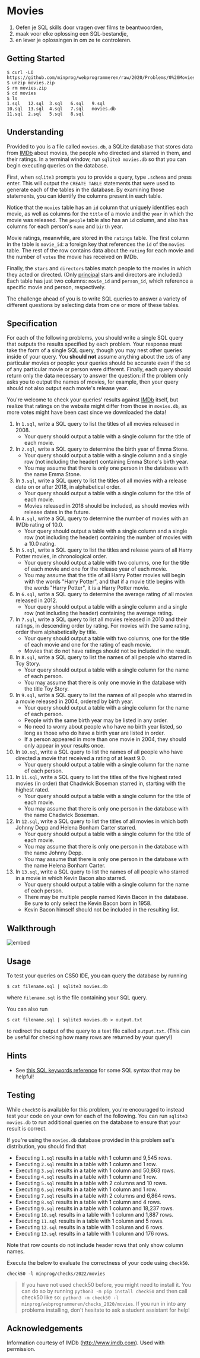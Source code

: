 # Movies

1. Oefen je SQL skills door vragen over films te beantwoorden,
2. maak voor elke oplossing een SQL-bestandje,
3. en lever je oplossingen in om ze te controleren.

## Getting Started

    $ curl -LO https://github.com/minprog/webprogrammeren/raw/2020/Problems/0%20Movies/movies.zip
    $ unzip movies.zip
    $ rm movies.zip
    $ cd movies
    $ ls
    1.sql   12.sql  3.sql   6.sql   9.sql
    10.sql  13.sql  4.sql   7.sql   movies.db
    11.sql  2.sql   5.sql   8.sql

## Understanding

Provided to you is a file called `movies.db`, a SQLite database that stores data from [IMDb](https://www.imdb.com/) about movies, the people who directed and starred in them, and their ratings. In a terminal window, run `sqlite3 movies.db` so that you can begin executing queries on the database.

First, when `sqlite3` prompts you to provide a query, type `.schema` and press enter. This will output the `CREATE TABLE` statements that were used to generate each of the tables in the database. By examining those statements, you can identify the columns present in each table.

Notice that the `movies` table has an `id` column that uniquely identifies each movie, as well as columns for the `title` of a movie and the `year` in which the movie was released. The `people` table also has an `id` column, and also has columns for each person's `name` and `birth` year.

Movie ratings, meanwhile, are stored in the `ratings` table. The first column in the table is `movie_id`: a foreign key that references the `id` of the `movies` table. The rest of the row contains data about the `rating` for each movie and the number of `votes` the movie has received on IMDb.

Finally, the `stars` and `directors` tables match people to the movies in which they acted or directed. (Only [principal](https://www.imdb.com/interfaces/) stars and directors are included.) Each table has just two columns: `movie_id` and `person_id`, which reference a specific movie and person, respectively.

The challenge ahead of you is to write SQL queries to answer a variety of different questions by selecting data from one or more of these tables.

## Specification

For each of the following problems, you should write a single SQL query that outputs the results specified by each problem. Your response must take the form of a single SQL query, though you may nest other queries inside of your query. You **should not** assume anything about the `id`s of any particular movies or people: your queries should be accurate even if the `id` of any particular movie or person were different. Finally, each query should return only the data necessary to answer the question: if the problem only asks you to output the names of movies, for example, then your query should not also output each movie's release year.

You're welcome to check your queries' results against [IMDb](https://www.imdb.com/) itself, but realize that ratings on the website might differ from those in `movies.db`, as more votes might have been cast since we downloaded the data!

1. In `1.sql`, write a SQL query to list the titles of all movies released in 2008.
   - Your query should output a table with a single column for the title of each movie.
1. In `2.sql`, write a SQL query to determine the birth year of Emma Stone.
   - Your query should output a table with a single column and a single row (not including the header) containing Emma Stone's birth year.
   - You may assume that there is only one person in the database with the name Emma Stone.
1. In `3.sql`, write a SQL query to list the titles of all movies with a release date on or after 2018, in alphabetical order.
   - Your query should output a table with a single column for the title of each movie.
   - Movies released in 2018 should be included, as should movies with release dates in the future.
1. In `4.sql`, write a SQL query to determine the number of movies with an IMDb rating of 10.0.
   - Your query should output a table with a single column and a single row (not including the header) containing the number of movies with a 10.0 rating.
1. In `5.sql`, write a SQL query to list the titles and release years of all Harry Potter movies, in chronological order.
   - Your query should output a table with two columns, one for the title of each movie and one for the release year of each movie.
   - You may assume that the title of all Harry Potter movies will begin with the words "Harry Potter", and that if a movie title begins with the words "Harry Potter", it is a Harry Potter movie.
1. In `6.sql`, write a SQL query to determine the average rating of all movies released in 2012.
   - Your query should output a table with a single column and a single row (not including the header) containing the average rating.
1. In `7.sql`, write a SQL query to list all movies released in 2010 and their ratings, in descending order by rating. For movies with the same rating, order them alphabetically by title.
   - Your query should output a table with two columns, one for the title of each movie and one for the rating of each movie.
   - Movies that do not have ratings should not be included in the result.
1. In `8.sql`, write a SQL query to list the names of all people who starred in Toy Story.
   - Your query should output a table with a single column for the name of each person.
   - You may assume that there is only one movie in the database with the title Toy Story.
1. In `9.sql`, write a SQL query to list the names of all people who starred in a movie released in 2004, ordered by birth year.
   - Your query should output a table with a single column for the name of each person.
   - People with the same birth year may be listed in any order.
   - No need to worry about people who have no birth year listed, so long as those who do have a birth year are listed in order.
   - If a person appeared in more than one movie in 2004, they should only appear in your results once.
1. In `10.sql`, write a SQL query to list the names of all people who have directed a movie that received a rating of at least 9.0.
   - Your query should output a table with a single column for the name of each person.
1. In `11.sql`, write a SQL query to list the titles of the five highest rated movies (in order) that Chadwick Boseman starred in, starting with the highest rated.
   - Your query should output a table with a single column for the title of each movie.
   - You may assume that there is only one person in the database with the name Chadwick Boseman.
1. In `12.sql`, write a SQL query to list the titles of all movies in which both Johnny Depp and Helena Bonham Carter starred.
   - Your query should output a table with a single column for the title of each movie.
   - You may assume that there is only one person in the database with the name Johnny Depp.
   - You may assume that there is only one person in the database with the name Helena Bonham Carter.
1. In `13.sql`, write a SQL query to list the names of all people who starred in a movie in which Kevin Bacon also starred.
   - Your query should output a table with a single column for the name of each person.
   - There may be multiple people named Kevin Bacon in the database. Be sure to only select the Kevin Bacon born in 1958.
   - Kevin Bacon himself should not be included in the resulting list.

## Walkthrough

![embed](https://www.youtube.com/embed/v5_A3giDlQs)

## Usage

To test your queries on CS50 IDE, you can query the database by running

```
$ cat filename.sql | sqlite3 movies.db
```

where `filename.sql` is the file containing your SQL query.

You can also run

```
$ cat filename.sql | sqlite3 movies.db > output.txt
```

to redirect the output of the query to a text file called `output.txt`. (This can be useful for checking how many rows are returned by your query!)

## Hints

- See [this SQL keywords reference](https://www.w3schools.com/sql/sql_ref_keywords.asp) for some SQL syntax that may be helpful!

## Testing

While `check50` is available for this problem, you're encouraged to instead test your code on your own for each of the following. You can run `sqlite3 movies.db` to run additional queries on the database to ensure that your result is correct.

If you're using the `movies.db` database provided in this problem set's distribution, you should find that

- Executing `1.sql` results in a table with 1 column and 9,545 rows.
- Executing `2.sql` results in a table with 1 column and 1 row.
- Executing `3.sql` results in a table with 1 column and 50,863 rows.
- Executing `4.sql` results in a table with 1 column and 1 row.
- Executing `5.sql` results in a table with 2 columns and 10 rows.
- Executing `6.sql` results in a table with 1 column and 1 row.
- Executing `7.sql` results in a table with 2 columns and 6,864 rows.
- Executing `8.sql` results in a table with 1 column and 4 rows.
- Executing `9.sql` results in a table with 1 column and 18,237 rows.
- Executing `10.sql` results in a table with 1 column and 1,887 rows.
- Executing `11.sql` results in a table with 1 column and 5 rows.
- Executing `12.sql` results in a table with 1 column and 6 rows.
- Executing `13.sql` results in a table with 1 column and 176 rows.

Note that row counts do not include header rows that only show column names.

Execute the below to evaluate the correctness of your code using `check50`.

```
check50 -l minprog/checks/2022/movies
```

> If you have not used check50 before, you might need to install it. You can do so by running `python3 -m pip install check50` and then call check50 like so: `python3 -m check50 -l minprog/webprogrammeren/checks_2020/movies`. If you run in into any problems installing, don't hesitate to ask a student assistant for help!

## Acknowledgements

Information courtesy of
IMDb
(<http://www.imdb.com>).
Used with permission.
